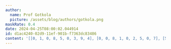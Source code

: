 ```yaml
---
author:
  name: Prof Gotkola
  picture: /assets/blog/authors/gotkola.png
maskRate: 0.4
date: 2024-04-25T08:00:02.044914
id: d1ac4240-02d9-11ef-901b-f7363dc83486
content: '[[0, 1, 0, 8, 5, 0, 3, 9, 4], [0, 0, 8, 1, 0, 2, 5, 0, 7], [5, 4, 7, 6, 0, 0, 2, 8, 0], [2, 0, 9, 4, 0, 1, 8, 7, 6], [1, 0, 4, 5, 0, 0, 9, 3, 2], [7, 0, 0, 9, 0, 8, 1, 4, 0], [8, 0, 0, 0, 1, 5, 4, 0, 9], [0, 0, 5, 0, 8, 0, 6, 1, 3], [0, 0, 0, 2, 6, 0, 0, 5, 8]]'
---
```


